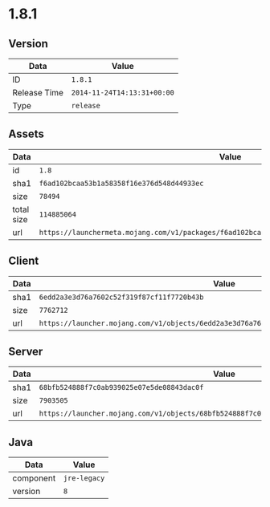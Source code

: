 # 1.8.1

## Version

|**Data**        | **Value**                 |
|----------------|-------------------------|
| ID   | ```1.8.1```   |
| Release Time   | ```2014-11-24T14:13:31+00:00```   |
| Type   | ```release```   |

## Assets

|**Data**        | **Value**                 |
|----------------|-------------------------|
| id   | ```1.8```   |
| sha1   | ```f6ad102bcaa53b1a58358f16e376d548d44933ec```   |
| size   | ```78494```   |
| total size  | ```114885064```  |
| url       | ```https://launchermeta.mojang.com/v1/packages/f6ad102bcaa53b1a58358f16e376d548d44933ec/1.8.json``` |

## Client

|**Data**        | **Value**                 |
|----------------|-------------------------|
| sha1   | ```6edd2a3e3d76a7602c52f319f87cf11f7720b43b```   |
| size   | ```7762712```   |
| url       | ```https://launcher.mojang.com/v1/objects/6edd2a3e3d76a7602c52f319f87cf11f7720b43b/client.jar``` |

## Server

|**Data**        | **Value**                 |
|----------------|-------------------------|
| sha1   | ```68bfb524888f7c0ab939025e07e5de08843dac0f```   |
| size   | ```7903505```   |
| url       | ```https://launcher.mojang.com/v1/objects/68bfb524888f7c0ab939025e07e5de08843dac0f/server.jar``` |

## Java

|**Data**        | **Value**                 |
|----------------|-------------------------|
| component   | ```jre-legacy```   |
| version   | ```8```   |